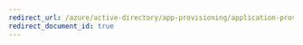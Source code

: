 ```yaml
---
redirect_url: /azure/active-directory/app-provisioning/application-provisioning-when-will-provisioning-finish
redirect_document_id: true
---
```

